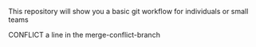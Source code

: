 This repository will show you a basic git workflow for individuals or small teams

CONFLICT a line in the merge-conflict-branch 